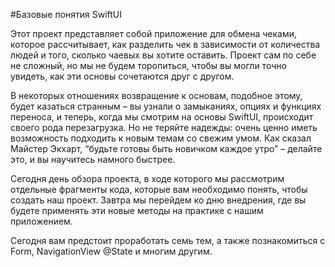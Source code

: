 #Базовые понятия SwiftUI


Этот проект представляет собой приложение для обмена чеками, которое рассчитывает, как разделить чек в зависимости от количества людей и того, сколько чаевых вы хотите оставить. Проект сам по себе не сложный, но мы не будем торопиться, чтобы вы могли точно увидеть, как эти основы сочетаются друг с другом.

В некоторых отношениях возвращение к основам, подобное этому, будет казаться странным – вы узнали о замыканиях, опциях и функциях переноса, и теперь, когда мы смотрим на основы SwiftUI, происходит своего рода перезагрузка. Но не теряйте надежды: очень ценно иметь возможность подходить к новым темам со свежим умом. Как сказал Майстер Экхарт, “будьте готовы быть новичком каждое утро” – делайте это, и вы научитесь намного быстрее.

Сегодня день обзора проекта, в ходе которого мы рассмотрим отдельные фрагменты кода, которые вам необходимо понять, чтобы создать наш проект. Завтра мы перейдем ко дню внедрения, где вы будете применять эти новые методы на практике с нашим приложением.

Сегодня вам предстоит проработать семь тем, а также познакомиться с Form, NavigationView @State и многим другим.
